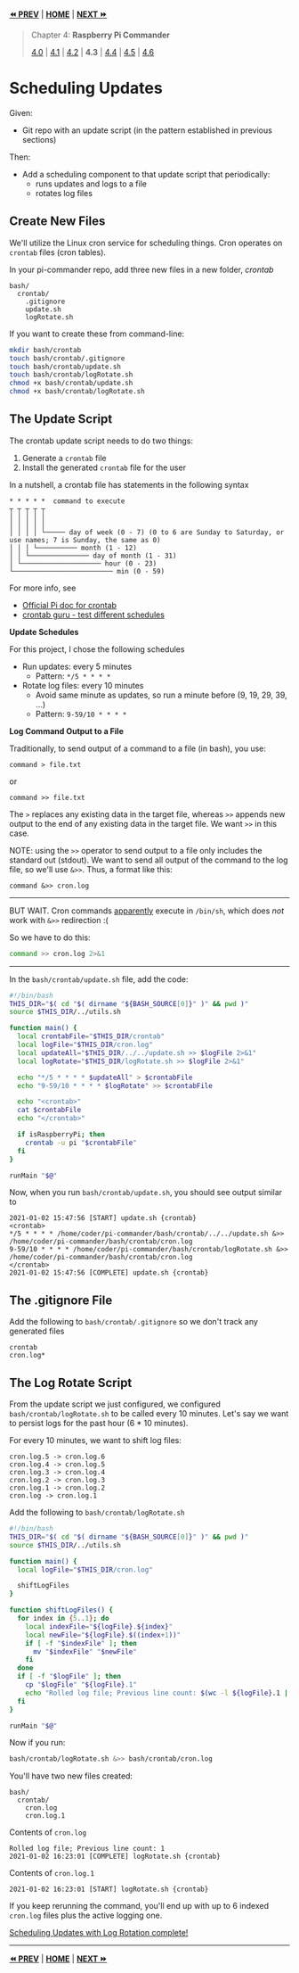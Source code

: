 **[⏪ PREV](./81f3843d-4f9d-41fd-a259-2a1f8e32e4f7.md)** | **[HOME](./index.md)** | **[NEXT ⏩](./66e1ac1c-0f66-4f8f-893d-5124087416be.md)**

> Chapter 4: **Raspberry Pi Commander**
>
> [4.0](./86387b1c-246b-4646-8cdc-8d2d08149523.md) |
[4.1](./961f3153-0cf6-4da1-a75b-ab3679170a33.md) |
[4.2](./81f3843d-4f9d-41fd-a259-2a1f8e32e4f7.md) |
**4.3** |
[4.4](./66e1ac1c-0f66-4f8f-893d-5124087416be.md) |
[4.5](./e862bf05-db63-452e-b804-8d674f928c3b.md) |
[4.6](./9e8293f3-4f1a-47b1-ac7f-058b21ac78f8.md)


# Scheduling Updates

Given:
- Git repo with an update script (in the pattern established in previous sections)

Then:
- Add a scheduling component to that update script that periodically:
  - runs updates and logs to a file
  - rotates log files

## Create New Files

We'll utilize the Linux cron service for scheduling things. Cron operates on `crontab` files (cron tables).

In your pi-commander repo, add three new files in a new folder, _crontab_

```
bash/
  crontab/
    .gitignore
    update.sh
    logRotate.sh
```

If you want to create these from command-line:

```bash
mkdir bash/crontab
touch bash/crontab/.gitignore
touch bash/crontab/update.sh
touch bash/crontab/logRotate.sh
chmod +x bash/crontab/update.sh
chmod +x bash/crontab/logRotate.sh
```

## The Update Script

The crontab update script needs to do two things:
1. Generate a `crontab` file
2. Install the generated `crontab` file for the user

In a nutshell, a crontab file has statements in the following syntax

```
* * * * *  command to execute
┬ ┬ ┬ ┬ ┬
│ │ │ │ │
│ │ │ │ │
│ │ │ │ └───── day of week (0 - 7) (0 to 6 are Sunday to Saturday, or use names; 7 is Sunday, the same as 0)
│ │ │ └────────── month (1 - 12)
│ │ └─────────────── day of month (1 - 31)
│ └──────────────────── hour (0 - 23)
└───────────────────────── min (0 - 59)
```
For more info, see
- [Official Pi doc for crontab](https://www.raspberrypi.org/documentation/linux/usage/cron.md)
- [crontab guru - test different schedules](https://crontab.guru/#*/5_*_*_*_*)

**Update Schedules**

For this project, I chose the following schedules
- Run updates: every 5 minutes
  - Pattern: `*/5 * * * *`
- Rotate log files: every 10 minutes
  - Avoid same minute as updates, so run a minute before (9, 19, 29, 39, ...)
  - Pattern: `9-59/10 * * * *`

**Log Command Output to a File**

Traditionally, to send output of a command to a file (in bash), you use:

```
command > file.txt
```
or
```
command >> file.txt
```
The `>` replaces any existing data in the target file, whereas `>>` appends new
output to the end of any existing data in the target file. We want `>>` in this
case.

NOTE: using the `>>` operator to send output to a file only includes the
standard out (stdout). We want to send all output of the command to the log
file, so we'll use `&>>`. Thus, a format like this:

```
command &>> cron.log
```

---

BUT WAIT. Cron commands [apparently](https://unix.stackexchange.com/a/52332)
execute in `/bin/sh`, which does _not_ work with `&>>` redirection :(

So we have to do this:
```sh
command >> cron.log 2>&1
```

---

In the `bash/crontab/update.sh` file, add the code:

```bash
#!/bin/bash
THIS_DIR="$( cd "$( dirname "${BASH_SOURCE[0]}" )" && pwd )"
source $THIS_DIR/../utils.sh

function main() {
  local crontabFile="$THIS_DIR/crontab"
  local logFile="$THIS_DIR/cron.log"
  local updateAll="$THIS_DIR/../../update.sh >> $logFile 2>&1"
  local logRotate="$THIS_DIR/logRotate.sh >> $logFile 2>&1"

  echo "*/5 * * * * $updateAll" > $crontabFile
  echo "9-59/10 * * * * $logRotate" >> $crontabFile

  echo "<crontab>"
  cat $crontabFile
  echo "</crontab>"

  if isRaspberryPi; then
    crontab -u pi "$crontabFile"
  fi
}

runMain "$@"
```

Now, when you run `bash/crontab/update.sh`, you should see output similar to
```log
2021-01-02 15:47:56 [START] update.sh {crontab}
<crontab>
*/5 * * * * /home/coder/pi-commander/bash/crontab/../../update.sh &>> /home/coder/pi-commander/bash/crontab/cron.log
9-59/10 * * * * /home/coder/pi-commander/bash/crontab/logRotate.sh &>> /home/coder/pi-commander/bash/crontab/cron.log
</crontab>
2021-01-02 15:47:56 [COMPLETE] update.sh {crontab}
```

## The .gitignore File

Add the following to `bash/crontab/.gitignore` so we don't track any generated files
```.gitignore
crontab
cron.log*
```

## The Log Rotate Script

From the update script we just configured, we configured
`bash/crontab/logRotate.sh` to be called every 10 minutes. Let's say we want to persist logs for the past hour (6 * 10 minutes).

For every 10 minutes, we want to shift log files:
```
cron.log.5 -> cron.log.6
cron.log.4 -> cron.log.5
cron.log.3 -> cron.log.4
cron.log.2 -> cron.log.3
cron.log.1 -> cron.log.2
cron.log -> cron.log.1
```

Add the following to `bash/crontab/logRotate.sh`
```bash
#!/bin/bash
THIS_DIR="$( cd "$( dirname "${BASH_SOURCE[0]}" )" && pwd )"
source $THIS_DIR/../utils.sh

function main() {
  local logFile="$THIS_DIR/cron.log"

  shiftLogFiles
}

function shiftLogFiles() {
  for index in {5..1}; do
    local indexFile="${logFile}.${index}"
    local newFile="${logFile}.$((index+1))"
    if [ -f "$indexFile" ]; then
      mv "$indexFile" "$newFile"
    fi
  done
  if [ -f "$logFile" ]; then
    cp "$logFile" "${logFile}.1"
    echo "Rolled log file; Previous line count: $(wc -l ${logFile}.1 | cut -d' ' -f1)" > "$logFile"
  fi
}

runMain "$@"
```

Now if you run:
```bash
bash/crontab/logRotate.sh &>> bash/crontab/cron.log
```

You'll have two new files created:
```
bash/
  crontab/
    cron.log
    cron.log.1
```

Contents of `cron.log`
```log
Rolled log file; Previous line count: 1
2021-01-02 16:23:01 [COMPLETE] logRotate.sh {crontab}

```

Contents of `cron.log.1`
```log
2021-01-02 16:23:01 [START] logRotate.sh {crontab}

```

If you keep rerunning the command, you'll end up with up to 6 indexed `cron.log`
files plus the active logging one.

[Scheduling Updates with Log Rotation complete!](https://github.com/tveal/template-pi-commander/compare/v0.3-wallpaper-p3...v0.4-crontab)


---

**[⏪ PREV](./81f3843d-4f9d-41fd-a259-2a1f8e32e4f7.md)** | **[HOME](./index.md)** | **[NEXT ⏩](./66e1ac1c-0f66-4f8f-893d-5124087416be.md)**

